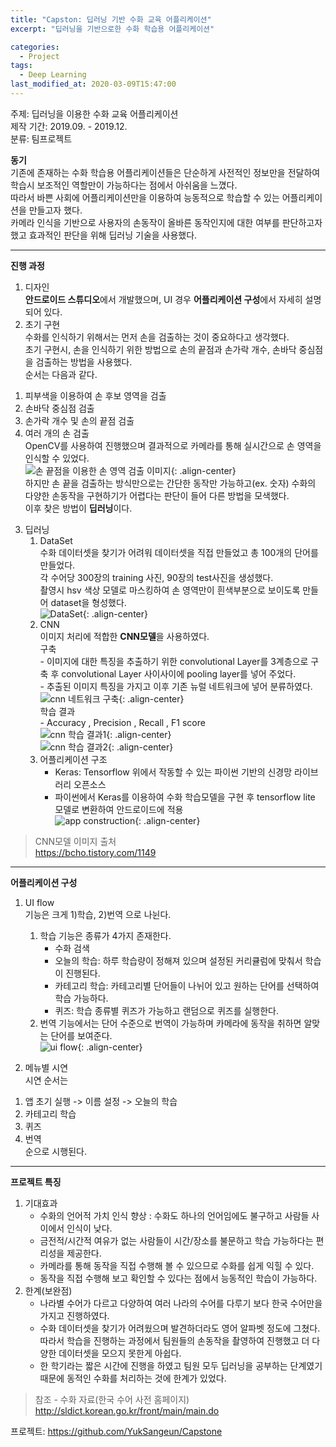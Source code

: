 ```yaml
---
title: "Capston: 딥러닝 기반 수화 교육 어플리케이션"
excerpt: "딥러닝을 기반으로한 수화 학습용 어플리케이션"

categories:
  - Project
tags:
  - Deep Learning
last_modified_at: 2020-03-09T15:47:00
---
```

주제: 딥러닝을 이용한 수화 교육 어플리케이션  
제작 기간: 2019.09. - 2019.12.  
분류: 팀프로젝트

**동기**    
기존에 존재하는 수화 학습용 어플리케이션들은 단순하게 사전적인 정보만을 전달하여 학습시 보조적인 역할만이 가능하다는 점에서 아쉬움을 느꼈다.  
따라서 바쁜 사회에 어플리케이션만을 이용하여 능동적으로 학습할 수 있는 어플리케이션을 만들고자 했다.  
카메라 인식을 기반으로 사용자의 손동작이 올바른 동작인지에 대한 여부를 판단하고자 했고 효과적인 판단을 위해 딥러닝 기술을 사용했다.  

-------------  
**진행 과정**  
1. 디자인  
**안드로이드 스튜디오**에서 개발했으며, UI 경우 **어플리케이션 구성**에서 자세히 설명되어 있다.  
2. 초기 구현  
수화를 인식하기 위해서는 먼저 손을 검출하는 것이 중요하다고 생각했다.  
초기 구현시, 손을 인식하기 위한 방법으로 손의 끝점과 손가락 개수, 손바닥 중심점을 검출하는 방법을 사용했다.  
순서는 다음과 같다.  
1) 피부색을 이용하여 손 후보 영역을 검출  
2) 손바닥 중심점 검출  
3) 손가락 개수 및 손의 끝점 검출  
4) 여러 개의 손 검출  
OpenCV를 사용하여 진행했으며 결과적으로 카메라를 통해 실시간으로 손 영역을 인식할 수 있었다.  
![손 끝점을 이용한 손 영역 검출 이미지](https://yuksangeun.github.io/assets/images/capstone/capstone-finger.png){: .align-center}  
하지만 손 끝을 검출하는 방식만으로는 간단한 동작만 가능하고(ex. 숫자) 수화의 다양한 손동작을 구현하기가 어렵다는 판단이 들어 다른 방법을 모색했다.  
이후 찾은 방법이 **딥러닝**이다.  


3. 딥러닝  
	1. DataSet  
	수화 데이터셋을 찾기가 어려워 데이터셋을 직접 만들었고 총 100개의 단어를 만들었다.  
	각 수어당 300장의 training 사진, 90장의 test사진을 생성했다.  
	촬영시 hsv 색상 모델로 마스킹하여 손 영역만이 흰색부분으로 보이도록 만들어 dataset을 형성했다.  
![DataSet](https://yuksangeun.github.io/assets/images/capstone/capstone-picture.png){: .align-center}  
	2. CNN  
	이미지 처리에 적합한 **CNN모델**을 사용하였다.  
		구축  
			- 이미지에 대한 특징을 추출하기 위한 convolutional Layer를 3계층으로 구축 후 convolutional Layer 사이사이에 pooling layer를 넣어 주었다.  
			- 추출된 이미지 특징을 가지고 이후 기존 뉴럴 네트워크에 넣어 분류하였다.  
![cnn 네트워크 구축](https://yuksangeun.github.io/assets/images/capstone/capstone-cnn.png){: .align-center}  
		학습 결과  
			- Accuracy , Precision , Recall , F1 score  
![cnn 학습 결과1](https://yuksangeun.github.io/assets/images/capstone/capstone-result1.png){: .align-center}  
![cnn 학습 결과2](https://yuksangeun.github.io/assets/images/capstone/capstone-result2.png){: .align-center}   
	3. 어플리케이션 구조  
		- Keras: Tensorflow 위에서 작동할 수 있는 파이썬 기반의 신경망 라이브러리 오픈소스  
		- 파이썬에서 Keras를 이용하여 수화 학습모델을 구현 후 tensorflow lite 모델로 변환하여 안드로이드에 적용  
![app construction](https://yuksangeun.github.io/assets/images/capstone/capstone-app-construction.png){: .align-center}  

> CNN모델 이미지 출처  
> <https://bcho.tistory.com/1149> 

------------------  
**어플리케이션 구성**  
1. UI flow  
기능은 크게 1)학습, 2)번역 으로 나뉜다.  
	1) 학습 기능은 종류가 4가지 존재한다.  
		- 수화 검색  
		- 오늘의 학습: 하루 학습량이 정해져 있으며 설정된 커리큘럼에 맞춰서 학습이 진행된다.  
		- 카테고리 학습: 카테고리별 단어들이 나뉘어 있고 원하는 단어를 선택하여 학습 가능하다.  
		- 퀴즈: 학습 종류별 퀴즈가 가능하고 랜덤으로 퀴즈를 실행한다.  
	2) 번역 기능에서는 단어 수준으로 번역이 가능하며 카메라에 동작을 취하면 알맞는 단어를 보여준다.  
![ui flow](https://yuksangeun.github.io/assets/images/capstone/capstone-ui-flow.png){: .align-center}  

2. 메뉴별 시연  
시연 순서는  
1) 앱 초기 실행 -> 이름 설정 -> 오늘의 학습  
2) 카테고리 학습  
3) 퀴즈  
4) 번역  
순으로 시행된다.  

--------------  
**프로젝트 특징**  
1. 기대효과  
	* 수화의 언어적 가치 인식 향상 : 수화도 하나의 언어임에도 불구하고 사람들 사이에서 인식이 낮다.  
	* 금전적/시간적 여유가 없는 사람들이 시간/장소를 불문하고 학습 가능하다는 편리성을 제공한다.  
	* 카메라를 통해 동작을 직접 수행해 볼 수 있으므로 수화를 쉽게 익힐 수 있다.  
	* 동작을 직접 수행해 보고 확인할 수 있다는 점에서 능동적인 학습이 가능하다.  
2. 한계(보완점)  
	* 나라별 수어가 다르고 다양하여 여러 나라의 수어를 다루기 보다 한국 수어만을 가지고 진행하였다.  
	* 수화 데이터셋을 찾기가 어려웠으며 발견하더라도 영어 알파벳 정도에 그쳤다. 따라서 학습을 진행하는 과정에서 팀원들의 손동작을 촬영하여 진행했고 더 다양한 데이터셋을 모으지 못한게 아쉽다.  
	* 한 학기라는 짧은 시간에 진행을 하였고 팀원 모두 딥러닝을 공부하는 단계였기 때문에 동적인 수화를 처리하는 것에 한계가 있었다.  

> 참조  - 수화 자료(한국 수어 사전 홈페이지)  
> <http://sldict.korean.go.kr/front/main/main.do>

프로젝트: <https://github.com/YukSangeun/Capstone>
